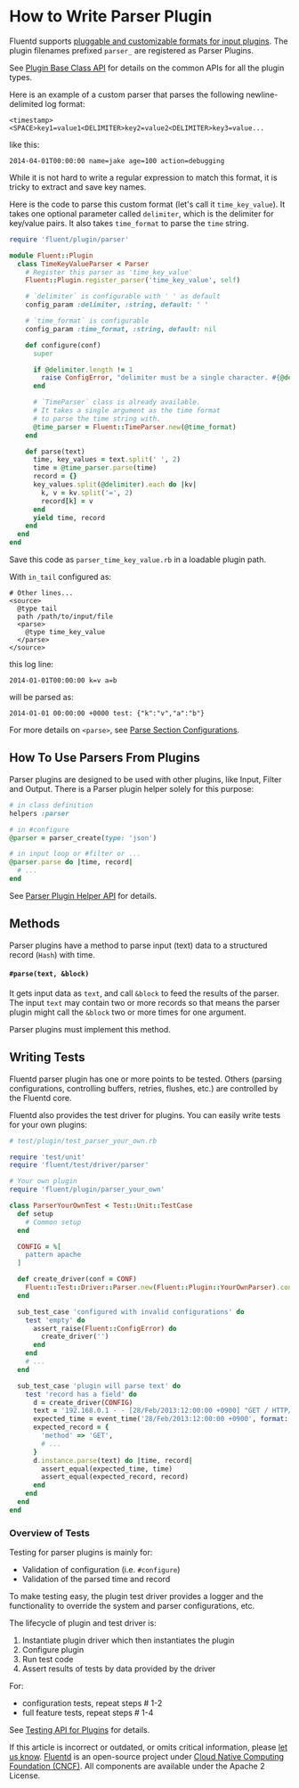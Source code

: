 # How to Write Parser Plugin

Fluentd supports [pluggable and customizable formats for input plugins](/parser/README.md). The plugin filenames prefixed `parser_` are registered as Parser Plugins.

See [Plugin Base Class API](api-plugin-base.md) for details on the common APIs for all the plugin types.

Here is an example of a custom parser that parses the following newline-delimited log format:

```text
<timestamp><SPACE>key1=value1<DELIMITER>key2=value2<DELIMITER>key3=value...
```

like this:

```text
2014-04-01T00:00:00 name=jake age=100 action=debugging
```

While it is not hard to write a regular expression to match this format, it is tricky to extract and save key names.

Here is the code to parse this custom format \(let's call it `time_key_value`\). It takes one optional parameter called `delimiter`, which is the delimiter for key/value pairs. It also takes `time_format` to parse the `time` string.

```ruby
require 'fluent/plugin/parser'

module Fluent::Plugin
  class TimeKeyValueParser < Parser
    # Register this parser as 'time_key_value'
    Fluent::Plugin.register_parser('time_key_value', self)

    # `delimiter` is configurable with ' ' as default
    config_param :delimiter, :string, default: ' '

    # `time_format` is configurable
    config_param :time_format, :string, default: nil

    def configure(conf)
      super

      if @delimiter.length != 1
        raise ConfigError, "delimiter must be a single character. #{@delimiter} is not."
      end

      # `TimeParser` class is already available.
      # It takes a single argument as the time format
      # to parse the time string with.
      @time_parser = Fluent::TimeParser.new(@time_format)
    end

    def parse(text)
      time, key_values = text.split(' ', 2)
      time = @time_parser.parse(time)
      record = {}
      key_values.split(@delimiter).each do |kv|
        k, v = kv.split('=', 2)
        record[k] = v
      end
      yield time, record
    end
  end
end
```

Save this code as `parser_time_key_value.rb` in a loadable plugin path.

With `in_tail` configured as:

```text
# Other lines...
<source>
  @type tail
  path /path/to/input/file
  <parse>
    @type time_key_value
  </parse>
</source>
```

this log line:

```text
2014-01-01T00:00:00 k=v a=b
```

will be parsed as:

```text
2014-01-01 00:00:00 +0000 test: {"k":"v","a":"b"}
```

For more details on `<parse>`, see [Parse Section Configurations](../configuration/parse-section.md).

## How To Use Parsers From Plugins

Parser plugins are designed to be used with other plugins, like Input, Filter and Output. There is a Parser plugin helper solely for this purpose:

```ruby
# in class definition
helpers :parser

# in #configure
@parser = parser_create(type: 'json')

# in input loop or #filter or ...
@parser.parse do |time, record|
  # ...
end
```

See [Parser Plugin Helper API](../plugin-helper-overview/api-plugin-helper-parser.md) for details.

## Methods

Parser plugins have a method to parse input \(text\) data to a structured record \(`Hash`\) with time.

#### `#parse(text, &block)`

It gets input data as `text`, and call `&block` to feed the results of the parser. The input `text` may contain two or more records so that means the parser plugin might call the `&block` two or more times for one argument.

Parser plugins must implement this method.

## Writing Tests

Fluentd parser plugin has one or more points to be tested. Others \(parsing configurations, controlling buffers, retries, flushes, etc.\) are controlled by the Fluentd core.

Fluentd also provides the test driver for plugins. You can easily write tests for your own plugins:

```ruby
# test/plugin/test_parser_your_own.rb

require 'test/unit'
require 'fluent/test/driver/parser'

# Your own plugin
require 'fluent/plugin/parser_your_own'

class ParserYourOwnTest < Test::Unit::TestCase
  def setup
    # Common setup
  end

  CONFIG = %[
    pattern apache
  ]

  def create_driver(conf = CONF)
    Fluent::Test::Driver::Parser.new(Fluent::Plugin::YourOwnParser).configure(conf)
  end

  sub_test_case 'configured with invalid configurations' do
    test 'empty' do
      assert_raise(Fluent::ConfigError) do
        create_driver('')
      end
    end
    # ...
  end

  sub_test_case 'plugin will parse text' do
    test 'record has a field' do
      d = create_driver(CONFIG)
      text = '192.168.0.1 - - [28/Feb/2013:12:00:00 +0900] "GET / HTTP/1.1" 200 777'
      expected_time = event_time('28/Feb/2013:12:00:00 +0900', format: '%d/%b/%Y:%H:%M:%S %z')
      expected_record = {
        'method' => 'GET',
        # ...
      }
      d.instance.parse(text) do |time, record|
        assert_equal(expected_time, time)
        assert_equal(expected_record, record)
      end
    end
  end
end
```

### Overview of Tests

Testing for parser plugins is mainly for:

* Validation of configuration \(i.e. `#configure`\)
* Validation of the parsed time and record

To make testing easy, the plugin test driver provides a logger and the functionality to override the system and parser configurations, etc.

The lifecycle of plugin and test driver is:

1. Instantiate plugin driver which then instantiates the plugin
2. Configure plugin
3. Run test code
4. Assert results of tests by data provided by the driver

For:

* configuration tests, repeat steps \# 1-2
* full feature tests, repeat steps \# 1-4

See [Testing API for Plugins](plugin-test-code.md) for details.

If this article is incorrect or outdated, or omits critical information, please [let us know](https://github.com/fluent/fluentd-docs-gitbook/issues?state=open). [Fluentd](http://www.fluentd.org/) is an open-source project under [Cloud Native Computing Foundation \(CNCF\)](https://cncf.io/). All components are available under the Apache 2 License.

